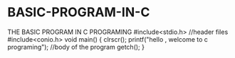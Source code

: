 # BASIC-PROGRAM-IN-C
THE BASIC PROGRAM IN C PROGRAMING
#include<stdio.h>   //header files
#include<conio.h>
void main()
{
	clrscr();
	printf("hello , welcome to c programing");    //body of the program
	getch();
}
